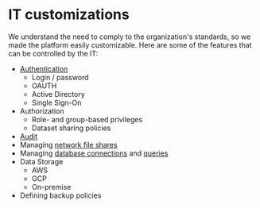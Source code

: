 <!-- TITLE: IT customizations -->
<!-- SUBTITLE: -->

# IT customizations

We understand the need to comply to the organization's standards, so we made the platform easily customizable. Here are
some of the features that can be controlled by the IT:

* [Authentication](../../govern/authentication.md)
    * Login / password
    * OAUTH
    * Active Directory
    * Single Sign-On
* Authorization
    * Role- and group-based privileges
    * Dataset sharing policies
* [Audit](../../govern/audit.md)
* Managing [network file shares](../../access/file-shares.md)
* Managing [database connections](../../access/data-connection.md)
  and [queries](../../access/data-query.md)
* Data Storage
    * AWS
    * GCP
    * On-premise
* Defining backup policies
